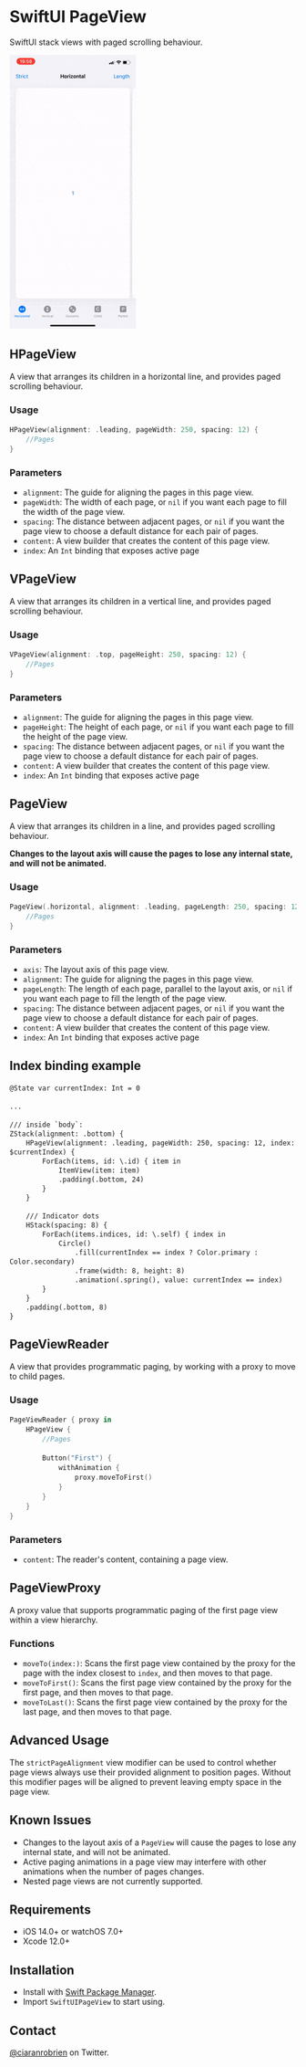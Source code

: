 # SwiftUI PageView

SwiftUI stack views with paged scrolling behaviour.

![Demo](./Resources/Demo.gif "Demo")

## HPageView
A view that arranges its children in a horizontal line, and provides paged scrolling behaviour.

### Usage
```swift
HPageView(alignment: .leading, pageWidth: 250, spacing: 12) {
    //Pages
}
```

### Parameters
* `alignment`: The guide for aligning the pages in this page view.
* `pageWidth`: The width of each page, or `nil` if you want each page to fill the width of the page view.
* `spacing`: The distance between adjacent pages, or `nil` if you want the page view to choose a default distance for each pair of pages.
* `content`: A view builder that creates the content of this page view.
* `index`: An `Int` binding that exposes active page

## VPageView
A view that arranges its children in a vertical line, and provides paged scrolling behaviour.

### Usage
```swift
VPageView(alignment: .top, pageHeight: 250, spacing: 12) {
    //Pages
}
```

### Parameters
* `alignment`: The guide for aligning the pages in this page view.
* `pageHeight`: The height of each page, or `nil` if you want each page to fill the height of the page view.
* `spacing`: The distance between adjacent pages, or `nil` if you want the page view to choose a default distance for each pair of pages.
* `content`: A view builder that creates the content of this page view.
* `index`: An `Int` binding that exposes active page

## PageView
A view that arranges its children in a line, and provides paged scrolling behaviour.

**Changes to the layout axis will cause the pages to lose any internal state, and will not be animated.**

### Usage
```swift
PageView(.horizontal, alignment: .leading, pageLength: 250, spacing: 12) {
    //Pages
}
```

### Parameters
* `axis`: The layout axis of this page view.
* `alignment`: The guide for aligning the pages in this page view.
* `pageLength`: The length of each page, parallel to the layout axis, or `nil` if you want each page to fill the length of the page view.
* `spacing`: The distance between adjacent pages, or `nil` if you want the page view to choose a default distance for each pair of pages.
* `content`: A view builder that creates the content of this page view.
* `index`: An `Int` binding that exposes active page

## Index binding example
```
@State var currentIndex: Int = 0

...

/// inside `body`:
ZStack(alignment: .bottom) {
	HPageView(alignment: .leading, pageWidth: 250, spacing: 12, index: $currentIndex) {
		ForEach(items, id: \.id) { item in
			ItemView(item: item)
			.padding(.bottom, 24)
		}
	}
	
	/// Indicator dots
	HStack(spacing: 8) {
		ForEach(items.indices, id: \.self) { index in
			Circle()
				.fill(currentIndex == index ? Color.primary : Color.secondary)
				.frame(width: 8, height: 8)
				.animation(.spring(), value: currentIndex == index)
		}
	}
	.padding(.bottom, 8)
}
```

## PageViewReader
A view that provides programmatic paging, by working with a proxy to move to child pages.

### Usage
```swift
PageViewReader { proxy in
    HPageView {
        //Pages
        
        Button("First") {
            withAnimation {
                proxy.moveToFirst()
            }
        }
    }
}
```

### Parameters
* `content`: The reader's content, containing a page view.

## PageViewProxy
A proxy value that supports programmatic paging of the first page view within a view hierarchy.

### Functions
* `moveTo(index:)`: Scans the first page view contained by the proxy for the page with the index closest to `index`, and then moves to that page.
* `moveToFirst()`: Scans the first page view contained by the proxy for the first page, and then moves to that page.
* `moveToLast()`: Scans the first page view contained by the proxy for the last page, and then moves to that page.

## Advanced Usage
The `strictPageAlignment` view modifier can be used to control whether page views always use their provided alignment to position pages. Without this modifier pages will be aligned to prevent leaving empty space in the page view.

## Known Issues
* Changes to the layout axis of a `PageView` will cause the pages to lose any internal state, and will not be animated.
* Active paging animations in a page view may interfere with other animations when the number of pages changes.
* Nested page views are not currently supported.

## Requirements

* iOS 14.0+ or watchOS 7.0+
* Xcode 12.0+

## Installation

* Install with [Swift Package Manager](https://developer.apple.com/documentation/xcode/adding_package_dependencies_to_your_app).
* Import `SwiftUIPageView` to start using.

## Contact

[@ciaranrobrien](https://twitter.com/ciaranrobrien) on Twitter.
